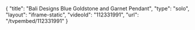 {
    "title": "Bali Designs Blue Goldstone and Garnet Pendant",
    "type": "solo",
    "layout": "iframe-static",
    "videoId": "112331991",
    "url": "\/tvpembed\/112331991"
}